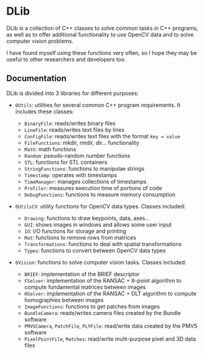 DLib
====

DLib is a collection of C++ classes to solve common tasks in C++ programs, as well as to offer additional functionality to use OpenCV data and to solve computer vision problems.

I have found myself using these functions very often, so I hope they may be useful to other researchers and developers too.

## Documentation

DLib is divided into 3 libraries for different purposes:

  * `DUtils`: utilities for several common C++ program requirements. It includes these classes:
    * `BinaryFile`: reads/writes binary files
    * `LineFile`: reads/writes text files by lines
    * `ConfigFile`: reads/writes text files with the format `key = value`
    * `FileFunctions`: mkdir, rmdir, dir... functionality
    * `Math`: math functions
    * `Random`: pseudo-random number functions
    * `STL`: functions for STL containers
    * `StringFunctions`: functions to manipulae strings
    * `Timestamp`: operates with timestamps
    * `TimeManager`: manages collections of timestamps
    * `Profiler`: measures execution time of portions of code
    * `DebugFunctions`: functions to measure memory consumption


  * `DUtilsCV`: utility functions for OpenCV data types. Classes included:
    * `Drawing`: functions to draw keypoints, data, axes...
    * `GUI`: shows images in windows and allows some user input
    * `IO`: I/O functions for storage and printing
    * `Mat`: functions to remove rows from matrices
    * `Transformations`: functions to deal with spatial transformations
    * `Types`: functions to convert between OpenCV data types


  * `DVision`: functions to solve computer vision tasks. Classes included:
    * `BRIEF`: implementation of the BRIEF descriptor
    * `FSolver`: implementation of the RANSAC + 8-point algorithm to compute fundamental matrices between images
    * `HSolver`: implementation of the RANSAC + DLT algorithm to compute homographies between images
    * `ImageFunctions`: functions to get patches from images
    * `BundleCamera`: reads/writes camera files created by the Bundle software
    * `PMVSCamera`, `PatchFile`, `PLYFile`: read/write data created by the PMVS software
    * `PixelPointFile`, `Matches`: read/write multi-purpose pixel and 3D data files
